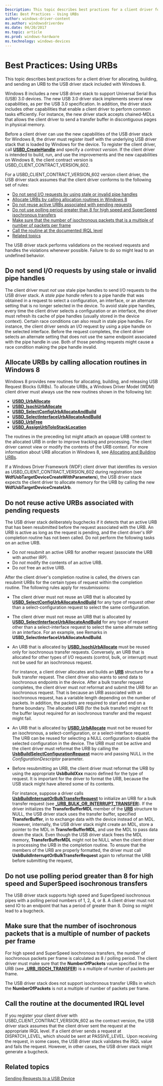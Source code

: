 ```yaml
---
Description: This topic describes best practices for a client driver for allocating, building, and sending an URB to the USB driver stack included with Windows 8.
title: Best Practices - Using URBs
author: windows-driver-content
ms.author: windowsdriverdev
ms.date: 04/20/2017
ms.topic: article
ms.prod: windows-hardware
ms.technology: windows-devices
---
```


# Best Practices: Using URBs


This topic describes best practices for a client driver for allocating, building, and sending an URB to the USB driver stack included with Windows 8.

Windows 8 includes a new USB driver stack to support Universal Serial Bus (USB) 3.0 devices. The new USB 3.0 driver stack implements several new capabilities, as per the USB 3.0 specification. In addition, the driver stack includes other capabilities that enable a client driver to perform common tasks efficiently. For instance, the new driver stack accepts chained-MDLs that allows the client driver to send a transfer buffer in discontiguous pages in physical memory.

Before a client driver can use the new capabilities of the USB driver stack for Windows 8, the driver must register itself with the underlying USB driver stack that is loaded by Windows for the device. To register the client driver, call [**USBD\_CreateHandle**](https://msdn.microsoft.com/library/windows/hardware/hh406241) and specify a *contract version*. If the client driver is intended to build, run, and use the improvements and the new capabilities on Windows 8, the client contract version is USBD\_CLIENT\_CONTRACT\_VERSION\_602.

For a USBD\_CLIENT\_CONTRACT\_VERSION\_602 version client driver, the USB driver stack assumes that the client driver conforms to the following set of rules:

-   [Do not send I/O requests by using stale or invalid pipe handles](#do-not-send-i-o-requests-by-using-stale-or-invalid-pipe-handles)
-   [Allocate URBs by calling allocation routines in Windows 8](#allocate-urbs-by-calling-allocation-routines-in-windows-8)
-   [Do not reuse active URBs associated with pending requests](#do-not-reuse-active-urbs-associated-with-pending-requests)
-   [Do not use polling period greater than 8 for high speed and SuperSpeed isochronous transfers](#do-not-use-polling-period-greater-than-8-for-high-speed-and-superspeed-isochronous-transfers)
-   [Make sure that the number of isochronous packets that is a multiple of number of packets per frame](#make-sure-that-the-number-of-isochronous-packets-that-is-a-multiple-of-number-of-packets-per-frame)
-   [Call the routine at the documented IRQL level](#call-the-routine-at-the-documented-irql-level)
-   [Related topics](#related-topics)

The USB driver stack performs validations on the received requests and handles the violations whenever possible. Failure to do so might lead to an undefined behavior.

## <a href="" id="do-not-send-i-o-requests-by-using-stale-or-invalid-pipe-handles"></a>Do not send I/O requests by using stale or invalid pipe handles


The client driver must *not* use stale pipe handles to send I/O requests to the USB driver stack. A *stale pipe handle* refers to a pipe handle that was obtained in a request to select a configuration, an interface, or an alternate setting that is no longer selected in the device. To avoid stale pipe handles, every time the client driver selects a configuration or an interface, the driver must refresh its cache of pipe handles (usually stored in the device context). Certain race conditions can also result in stale pipe handles. For instance, the client driver sends an I/O request by using a pipe handle on the selected interface. Before the request completes, the client driver selects an alternate setting that does not use the same endpoint associated with the pipe handle in use. Both of those pending requests might cause a race condition making the pipe handle invalid.

## Allocate URBs by calling allocation routines in Windows 8


Windows 8 provides new routines for allocating, building, and releasing USB Request Blocks (URBs). To allocate URBs, a Windows Driver Model (WDM) client driver must always use the new routines shown in the following list:

-   [**USBD\_UrbAllocate**](https://msdn.microsoft.com/library/windows/hardware/hh406250)
-   [**USBD\_IsochUrbAllocate**](https://msdn.microsoft.com/library/windows/hardware/hh406231)
-   [**USBD\_SelectConfigUrbAllocateAndBuild**](https://msdn.microsoft.com/library/windows/hardware/hh406243)
-   [**USBD\_SelectInterfaceUrbAllocateAndBuild**](https://msdn.microsoft.com/library/windows/hardware/hh406245)
-   [**USBD\_UrbFree**](https://msdn.microsoft.com/library/windows/hardware/hh406252)
-   [**USBD\_AssignUrbToIoStackLocation**](https://msdn.microsoft.com/library/windows/hardware/hh406228)

The routines in the preceding list might attach an opaque URB context to the allocated URB in order to improve tracking and processing. The client driver cannot view or modify the contents of the URB context. For more information about URB allocation in Windows 8, see [Allocating and Building URBs](how-to-add-xrb-support-for-client-drivers.md).

If a Windows Driver Framework (WDF) client driver that identifies its version as USBD\_CLIENT\_CONTRACT\_VERSION\_602 during registration (see **WdfUsbTargetDeviceCreateWithParameters**), the USB driver stack expects the client driver to allocate memory for the URB by calling the new **WdfUsbTargetDeviceCreateUrb**.

## Do not reuse active URBs associated with pending requests


The USB driver stack deliberately bugchecks if it detects that an active URB that has been resubmitted before the request associated with the URB. An URB is active as long as the request is pending, and the client driver's IRP completion routine has not been called. Do not perform the following tasks on an active URB.

-   Do *not* resubmit an active URB for another request (associate the URB with another IRP).
-   Do *not* modify the contents of an active URB.
-   Do *not* free an active URB.

After the client driver's completion routine is called, the drivers can resubmit URBs for the certain types of request within the completion routine. The following rules apply for resubmissions:

-   The client driver must not reuse an URB that is allocated by [**USBD\_SelectConfigUrbAllocateAndBuild**](https://msdn.microsoft.com/library/windows/hardware/hh406243) for any type of request other than a select-configuration request to select the same configuration.
-   The client driver must not reuse an URB that is allocated by [**USBD\_SelectInterfaceUrbAllocateAndBuild**](https://msdn.microsoft.com/library/windows/hardware/hh406245) for any type of request other than a select-interface request to select the same alternate setting in an interface. For an example, see Remarks in **USBD\_SelectInterfaceUrbAllocateAndBuild**.
-   An URB that is allocated by [**USBD\_IsochUrbAllocate**](https://msdn.microsoft.com/library/windows/hardware/hh406231) must be reused only for isochronous transfer requests. Conversely, an URB that is allocated for other types of I/O requests (control, bulk, or interrupt) must not be used for an isochronous request.

    For instance, a client driver allocates and builds an [**URB**](https://msdn.microsoft.com/library/windows/hardware/ff538923) structure for a bulk transfer request. The client driver also wants to send data to isochronous endpoints in the device. After a bulk transfer request completes, the client driver must *not* reformat and submit the URB for an isochronous request. That is because an URB associated with an isochronous request, has a variable length depending on the number of packets. In addition, the packets are required to start and end on a frame boundary. The allocated URB (for the bulk transfer) might not fit the buffer layout required for an isochronous transfer and the request might fail.

-   An URB that is allocated by [**USBD\_UrbAllocate**](https://msdn.microsoft.com/library/windows/hardware/hh406250) must not be reused for an isochronous, a select-configuration, or a select-interface request. The URB can be reused for selecting a NULL configuration to disable the selected configuration in the device. The URB must not be active and the client driver must reformat the URB by calling the [**UsbBuildSelectConfigurationRequest**](https://msdn.microsoft.com/library/windows/hardware/ff538968) macro and passing NULL in the *ConfigurationDescriptor* parameter.
-   Before resubmitting an URB, the client driver must reformat the URB by using the appropriate **UsbBuildXxx** macro defined for the type of request. It is important for the driver to format the URB, because the USB stack might have altered some of its contents.

    For instance, suppose a driver calls [**UsbBuildInterruptOrBulkTransferRequest**](https://msdn.microsoft.com/library/windows/hardware/ff538953) to initialize an URB for a bulk transfer request (see [**\_URB\_BULK\_OR\_INTERRUPT\_TRANSFER**](https://msdn.microsoft.com/library/windows/hardware/ff540352)). If the driver initializes the **TransferBufferMDL** member of the [**URB**](https://msdn.microsoft.com/library/windows/hardware/ff538923) structure to NULL, the USB driver stack uses the transfer buffer, specified **TransferBuffer**, in to exchange data with the device instead of an MDL. However, internally, the USB driver stack might create an MDL, store a pointer to the MDL in **TransferBufferMDL**, and use the MDL to pass data down the stack. Even though the USB driver stack frees the MDL memory, **TransferBufferMDL** might not be NULL when the client driver is processing the URB in the completion routine. To ensure that the members of the URB are properly formatted, the driver must call **UsbBuildInterruptOrBulkTransferRequest** again to reformat the URB before submitting the request,

## Do not use polling period greater than 8 for high speed and SuperSpeed isochronous transfers


The USB driver stack supports high speed and SuperSpeed isochronous pipes with a polling period numbers of 1, 2, 4, or 8. A client driver must not send IO to an endpoint that has a period of greater than 8. Doing so might lead to a bugcheck.

## Make sure that the number of isochronous packets that is a multiple of number of packets per frame


For high speed and SuperSpeed isochronous transfers, the number of isochronous packets per frame is calculated as 8 / polling period. The client driver must make sure that the **NumberOfPackets** value specified in the URB (see [**\_URB\_ISOCH\_TRANSFER**](https://msdn.microsoft.com/library/windows/hardware/ff540414)) is a multiple of number of packets per frame.

The USB driver stack does not support isochronous transfer URBs in which the **NumberOfPackets** is not a multiple of number of packets per frame.

## Call the routine at the documented IRQL level


If you register your client driver with USBD\_CLIENT\_CONTRACT\_VERSION\_602 as the contract version, the USB driver stack assumes that the client driver sent the request at the appropriate IRQL level. If a client driver sends a request at DISPATCH\_LEVEL, which should be sent at PASSIVE\_LEVEL. Upon receiving the request, in some cases, the USB driver stack validates the IRQL value and fails the request. However, in other cases, the USB driver stack might generate a bugcheck.

## Related topics
[Sending Requests to a USB Device](communicating-with-a-usb-device.md)  



